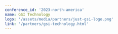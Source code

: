 ```yaml
---
conference_id: '2023-north-america'
name: GSI Technology
logo: '/assets/media/partners/just-gsi-logo.png'
link: '/partners/gsi-technology.html'
---
```

